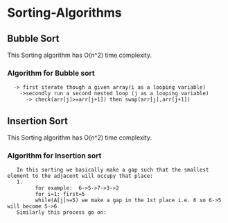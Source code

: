 # Sorting-Algorithms 
 ## Bubble Sort
  This Sorting algorithm has O(n^2) time complexity.
  ### Algorithm for Bubble sort
      -> first iterate though a given array(i as a looping variable) 
        ->secondly run a second nested loop (j as a looping variable)
          -> check(arr[j]>=arr[j+1]) then swap(arr[j],arr[j+1])
 ## Insertion Sort
  This Sorting algorithm has O(n^2) time complexity.
  ### Algorithm for Insertion sort
       In this sorting we basically make a gap such that the smallest element to the adjacent will occupy that place:
       1.
             for example:  6->5->7->3->2
             for i=1: first=5
             while(A[j]>=5) we make a gap in the 1st place i.e. 6 so 6->5 will become 5->6
       Similarly this process go on:
